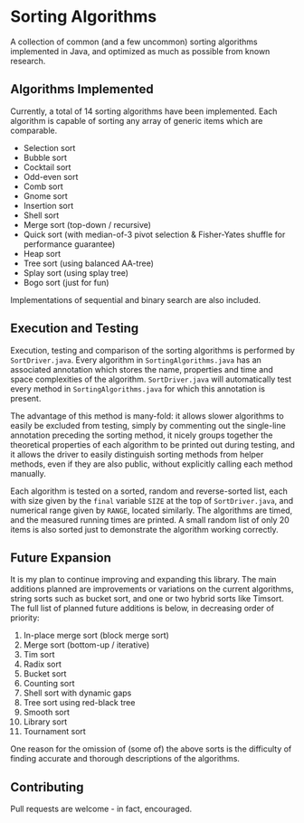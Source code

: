 # Sorting Algorithms
A collection of common (and a few uncommon) sorting algorithms implemented in Java, and optimized as much as possible from known research.

## Algorithms Implemented

Currently, a total of 14 sorting algorithms have been implemented. Each algorithm is capable of sorting any array of generic items which are comparable.

* Selection sort
* Bubble sort
* Cocktail sort
* Odd-even sort
* Comb sort
* Gnome sort
* Insertion sort
* Shell sort
* Merge sort (top-down / recursive)
* Quick sort (with median-of-3 pivot selection & Fisher-Yates shuffle for performance guarantee)
* Heap sort
* Tree sort (using balanced AA-tree)
* Splay sort (using splay tree)
* Bogo sort (just for fun)

Implementations of sequential and binary search are also included.

## Execution and Testing

Execution, testing and comparison of the sorting algorithms is performed by `SortDriver.java`. Every algorithm in `SortingAlgorithms.java` has an associated annotation which stores the name, properties and time and space complexities of the algorithm. `SortDriver.java` will automatically test every method in `SortingAlgorithms.java` for which this annotation is present.

The advantage of this method is many-fold: it allows slower algorithms to easily be excluded from testing, simply by commenting out the single-line annotation preceding the sorting method, it nicely groups together the theoretical properties of each algorithm to be printed out during testing, and it allows the driver to easily distinguish sorting methods from helper methods, even if they are also public, without explicitly calling each method manually.

Each algorithm is tested on a sorted, random and reverse-sorted list, each with size given by the `final` variable `SIZE` at the top of `SortDriver.java`, and numerical range given by `RANGE`, located similarly. The algorithms are timed, and the measured running times are printed. A small random list of only 20 items is also sorted just to demonstrate the algorithm working correctly.

## Future Expansion

It is my plan to continue improving and expanding this library. The main additions planned are improvements or variations on the current algorithms, string sorts such as bucket sort, and one or two hybrid sorts like Timsort. The full list of planned future additions is below, in decreasing order of priority:

1. In-place merge sort (block merge sort)
2. Merge sort (bottom-up / iterative)
3. Tim sort
4. Radix sort
5. Bucket sort
6. Counting sort
7. Shell sort with dynamic gaps
8. Tree sort using red-black tree
9. Smooth sort
10. Library sort
11. Tournament sort

One reason for the omission of (some of) the above sorts is the difficulty of finding accurate and thorough descriptions of the algorithms.

## Contributing

Pull requests are welcome - in fact, encouraged.

